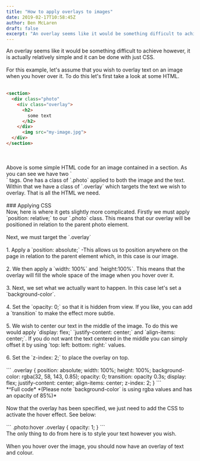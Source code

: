 ```yaml
---
title: "How to apply overlays to images"
date: 2019-02-17T10:58:45Z
author: Ben McLaren
draft: false
excerpt: "An overlay seems like it would be something difficult to achieve however, it is actually relatively simple and it can be done with just CSS."
---
```


An overlay seems like it would be something difficult to achieve however, it is actually relatively simple and it can be done with just CSS.
<br>
<br>
For this example, let's assume that you wish to overlay text on an image when you hover over it. To do this let's first take a look at some HTML.
<br>
<br>
``` html
<section>
  <div class="photo"
    <div class="overlay">
      <h2>
        some text
      </h2>
    </div>
      <img src="my-image.jpg">
  </div>
</section>
```
<br>
<br>
Above is some simple HTML code for an image contained in a section. As you can see we have two `<div>` tags. One has a class of `.photo` applied to both the image and the text. Within that we have a class of `.overlay` which targets the text we wish to overlay. That is all the HTML we need.
<br>
<br>
### Applying CSS
<br>
Now, here is where it gets slightly more complicated.
Firstly we must apply `position: relative;` to our `.photo` class. This means that our overlay will be positioned in relation to the parent photo element.
<br>
<br>
Next, we must target the `.overlay`
<br>
<br>
1. Apply a `position: absolute;`
-This allows us to position anywhere on the page in relation to the parent element which, in this case is our image.
<br>
<br>
2. We then apply a `width: 100%` and `height:100%`. This means that the overlay will fill the whole space of the image when you hover over it.
<br>
<br>
3. Next, we set what we actually want to happen. In this case let's set a `background-color`.
<br>
<br>
4. Set the `opacity: 0;` so that it is hidden from view. If you like, you can add a `transition` to make the effect more subtle.
<br>
<br>
5. We wish to center our text in the middle of the image. To do this we would apply `display: flex;` `justify-content: center;` and `align-items: center;`. If you do not want the text centered in the middle you can simply offset it by using `top: left: bottom: right:` values.
<br>
<br>
6. Set the `z-index: 2;` to place the overlay on top.
<br>
<br>
```
.overlay {
  position: absolute;
  width: 100%;
  height: 100%;
  background-color: rgba(32, 58, 143, 0.85);
  opacity: 0;
  transition: opacity 0.3s;
  display: flex;
  justify-content: center;
  align-items: center;
  z-index: 2;
}
```
<br>
*^Full code* *(Please note `background-color` is using rgba values and has an opacity of 85%)*
<br>
<br>
Now that the overlay has been specified, we just need to add the CSS to activate the hover effect. See below:
<br>
<br>
```
.photo:hover .overlay {
  opacity: 1;
}
```
<br>
The only thing to do from here is to style your text however you wish.
<br>
<br>
When you hover over the image, you should now have an overlay of text and colour.
